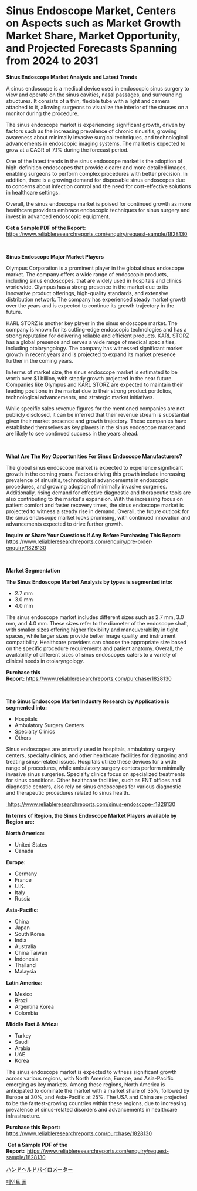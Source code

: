 <p><h1>Sinus Endoscope Market, Centers on Aspects such as Market Growth Market Share, Market Opportunity, and Projected Forecasts Spanning from 2024 to 2031</h1></p><p><strong>Sinus Endoscope Market Analysis and Latest Trends</strong></p>
<p><p>A sinus endoscope is a medical device used in endoscopic sinus surgery to view and operate on the sinus cavities, nasal passages, and surrounding structures. It consists of a thin, flexible tube with a light and camera attached to it, allowing surgeons to visualize the interior of the sinuses on a monitor during the procedure.</p><p>The sinus endoscope market is experiencing significant growth, driven by factors such as the increasing prevalence of chronic sinusitis, growing awareness about minimally invasive surgical techniques, and technological advancements in endoscopic imaging systems. The market is expected to grow at a CAGR of 7.1% during the forecast period.</p><p>One of the latest trends in the sinus endoscope market is the adoption of high-definition endoscopes that provide clearer and more detailed images, enabling surgeons to perform complex procedures with better precision. In addition, there is a growing demand for disposable sinus endoscopes due to concerns about infection control and the need for cost-effective solutions in healthcare settings.</p><p>Overall, the sinus endoscope market is poised for continued growth as more healthcare providers embrace endoscopic techniques for sinus surgery and invest in advanced endoscopic equipment.</p></p>
<p><strong>Get a Sample PDF of the Report:&nbsp;</strong> <a href="https://www.reliableresearchreports.com/enquiry/request-sample/1828130">https://www.reliableresearchreports.com/enquiry/request-sample/1828130</a></p>
<p>&nbsp;</p>
<p><strong>Sinus Endoscope Major Market Players</strong></p>
<p><p>Olympus Corporation is a prominent player in the global sinus endoscope market. The company offers a wide range of endoscopic products, including sinus endoscopes, that are widely used in hospitals and clinics worldwide. Olympus has a strong presence in the market due to its innovative product offerings, high-quality standards, and extensive distribution network. The company has experienced steady market growth over the years and is expected to continue its growth trajectory in the future.</p><p>KARL STORZ is another key player in the sinus endoscope market. The company is known for its cutting-edge endoscopic technologies and has a strong reputation for delivering reliable and efficient products. KARL STORZ has a global presence and serves a wide range of medical specialties, including otolaryngology. The company has witnessed significant market growth in recent years and is projected to expand its market presence further in the coming years.</p><p>In terms of market size, the sinus endoscope market is estimated to be worth over $1 billion, with steady growth projected in the near future. Companies like Olympus and KARL STORZ are expected to maintain their leading positions in the market due to their strong product portfolios, technological advancements, and strategic market initiatives.</p><p>While specific sales revenue figures for the mentioned companies are not publicly disclosed, it can be inferred that their revenue stream is substantial given their market presence and growth trajectory. These companies have established themselves as key players in the sinus endoscope market and are likely to see continued success in the years ahead.</p></p>
<p>&nbsp;</p>
<p><strong>What Are The Key Opportunities For Sinus Endoscope Manufacturers?</strong></p>
<p><p>The global sinus endoscope market is expected to experience significant growth in the coming years. Factors driving this growth include increasing prevalence of sinusitis, technological advancements in endoscopic procedures, and growing adoption of minimally invasive surgeries. Additionally, rising demand for effective diagnostic and therapeutic tools are also contributing to the market's expansion. With the increasing focus on patient comfort and faster recovery times, the sinus endoscope market is projected to witness a steady rise in demand. Overall, the future outlook for the sinus endoscope market looks promising, with continued innovation and advancements expected to drive further growth.</p></p>
<p><strong>Inquire or Share Your Questions If Any Before Purchasing This Report:</strong> <a href="https://www.reliableresearchreports.com/enquiry/pre-order-enquiry/1828130">https://www.reliableresearchreports.com/enquiry/pre-order-enquiry/1828130</a></p>
<p>&nbsp;</p>
<p><strong>Market Segmentation</strong></p>
<p><strong>The Sinus Endoscope Market Analysis by types is segmented into:</strong></p>
<p><ul><li>2.7 mm</li><li>3.0 mm</li><li>4.0 mm</li></ul></p>
<p><p>The sinus endoscope market includes different sizes such as 2.7 mm, 3.0 mm, and 4.0 mm. These sizes refer to the diameter of the endoscope shaft, with smaller sizes offering higher flexibility and maneuverability in tight spaces, while larger sizes provide better image quality and instrument compatibility. Healthcare providers can choose the appropriate size based on the specific procedure requirements and patient anatomy. Overall, the availability of different sizes of sinus endoscopes caters to a variety of clinical needs in otolaryngology.</p></p>
<p><strong>Purchase this Report:&nbsp;</strong><a href="https://www.reliableresearchreports.com/purchase/1828130">https://www.reliableresearchreports.com/purchase/1828130</a></p>
<p>&nbsp;</p>
<p><strong>The Sinus Endoscope Market Industry Research by Application is segmented into:</strong></p>
<p><ul><li>Hospitals</li><li>Ambulatory Surgery Centers</li><li>Specialty Clinics</li><li>Others</li></ul></p>
<p><p>Sinus endoscopes are primarily used in hospitals, ambulatory surgery centers, specialty clinics, and other healthcare facilities for diagnosing and treating sinus-related issues. Hospitals utilize these devices for a wide range of procedures, while ambulatory surgery centers perform minimally invasive sinus surgeries. Specialty clinics focus on specialized treatments for sinus conditions. Other healthcare facilities, such as ENT offices and diagnostic centers, also rely on sinus endoscopes for various diagnostic and therapeutic procedures related to sinus health.</p></p>
<p><a href="https://www.reliableresearchreports.com/sinus-endoscope-r1828130">&nbsp;https://www.reliableresearchreports.com/sinus-endoscope-r1828130</a></p>
<p><strong>In terms of Region, the Sinus Endoscope Market Players available by Region are:</strong></p>
<p>
    <p> <strong> North America: </strong>
        <ul>
            <li>United States</li>
            <li>Canada</li>
        </ul>
        </p> 
    <p> <strong> Europe: </strong>
        <ul>
            <li>Germany</li>
            <li>France</li>
            <li>U.K.</li>
            <li>Italy</li>
            <li>Russia</li>
        </ul>
        </p> 
    <p> <strong> Asia-Pacific: </strong>
        <ul>
            <li>China</li>
            <li>Japan</li>
            <li>South Korea</li>
            <li>India</li>
            <li>Australia</li>
            <li>China Taiwan</li>
            <li>Indonesia</li>
            <li>Thailand</li>
            <li>Malaysia</li>
        </ul>
        </p> 
    <p> <strong> Latin America: </strong>
        <ul>
            <li>Mexico</li>
            <li>Brazil</li>
            <li>Argentina Korea</li>
            <li>Colombia</li>
        </ul>
        </p> 
    <p> <strong> Middle East & Africa: </strong>
        <ul>
            <li>Turkey</li>
            <li>Saudi</li>
            <li>Arabia</li>
            <li>UAE</li>
            <li>Korea</li>
        </ul>
    </p>
    </p>
<p><p>The sinus endoscope market is expected to witness significant growth across various regions, with North America, Europe, and Asia-Pacific emerging as key markets. Among these regions, North America is anticipated to dominate the market with a market share of 35%, followed by Europe at 30%, and Asia-Pacific at 25%. The USA and China are projected to be the fastest-growing countries within these regions, due to increasing prevalence of sinus-related disorders and advancements in healthcare infrastructure.</p></p>
<p><strong>Purchase this Report: </strong><a href="https://www.reliableresearchreports.com/purchase/1828130">https://www.reliableresearchreports.com/purchase/1828130</a></p>
<p>&nbsp;<strong>Get a Sample PDF of the Report:&nbsp;&nbsp;</strong><a href="https://www.reliableresearchreports.com/enquiry/request-sample/1828130">https://www.reliableresearchreports.com/enquiry/request-sample/1828130</a></p>
<p><strong></strong></p>
<p><p><a href="https://github.com/RaeJenkins1952/Market-Research-Report-List-1/blob/main/975694749463.md">ハンドヘルドパイロメーター</a></p><p><a href="https://github.com/Tristiarton768456/Market-Research-Report-List-1/blob/main/236240544266.md">페인트 폴</a></p></p>